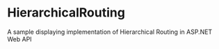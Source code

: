 HierarchicalRouting
===================

A sample displaying implementation of Hierarchical Routing in ASP.NET Web API
